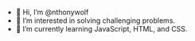 - 👋 Hi, I’m @nthonywolf
- 👀 I’m interested in solving challenging problems.
- 🌱 I’m currently learning JavaScript, HTML, and CSS.

<!---
nthonywolf/nthonywolf is a ✨ special ✨ repository because its `README.md` (this file) appears on your GitHub profile.
You can click the Preview link to take a look at your changes.
--->

